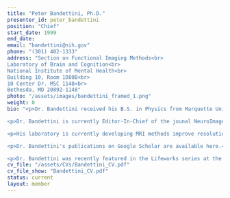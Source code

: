 ```yaml
---
title: "Peter Bandettini, Ph.D." 
presenter_id: peter_bandettini
position: "Chief"
start_date: 1999
end_date: 
email: "bandettini@nih.gov"
phone: "(301) 402-1333"
address: "Section on Functional Imaging Methods<br>
Laboratory of Brain and Cognition<br>
National Institute of Mental Health<br>
Building 10, Room 1D80B<br>
10 Center Dr. MSC 1148<br>
Bethesda, MD 20892-1148"
photo: "/assets/images/bandettini_framed_1.png"
weight: 0
bio: "<p>Dr. Bandettini received his B.S. in Physics from Marquette University in 1989 and his Ph.D. in Biophysics from the Medical College of Wisconsin in 1994, where he and his fellow graduate student, Eric Wong, played a role in the early development of magnetic resonance imaging of human brain function using blood oxygenation contrast. During his postdoctoral fellowship at the Massachusetts General Hospital, he continued his investigation of methods to increase the interpretability, resolution, and applicability of functional MRI techniques. In March of 1999, he joined NIMH as an Investigator in the Laboratory of Brain and Cognition and as the Director of the NIH Functional MRI core facility. In 2001, he was awarded the Scientific Director's Merit Award for his efforts in establishing the NIH FMRI core facility and in 2007 the team that he created was also awarded the Scientific Director's Merit Award for their outstanding work. In 2002, he was awarded the Wiley Young Investigator's Award at the annual Organization for Human Brain Mapping Meeting.</p>

<p>Dr. Bandettini is currently Editor-In-Chief of the jounal NeuroImage. He has been deeply involved with the Organization for Human Brain Mapping (OHBM) since 1997, serving as President from 2005-2007, Chair of the Program Committee from 2011-present and from 2001-2003, Secretary from 1999-2001, Chair of the Education Committee from 2000-2001. He has been a member of the OHBM scientific program committee for all years since 1997 except 1998, and 2008-11. He has also been very active in the International Society for Magnetic Resonance in Medicine (ISMRM), serving on their program committee from 2007-2010.</p>

<p>His laboratory is currently developing MRI methods improve resolution, sensitivity, interpretability, and applicability of functional MRI. His specific scientific interests are in the areas of fMRI decoding, multiple simultaneously embedded contrast fMRI, resting state fMRI, and multi-modal imaging. He also is very much motivated to move fMRI from a niche technique for understanding brian function in mostly healthy individuals and groups to a robust and informative technique that is used in the clinic on individuals to help diagnose disease and help predict treatment outcome. He strongly feels fMRI has considerable untapped potential for revealing a wealth of neuronal and physioligic information from individuals.</p>

<p>Dr. Bandettini's publications on Google Scholar are available here.</p>

<p>Dr. Bandettini was recently featured in the Lifeworks series at the NIH Office of Science and Education. A video of the interview is available here</p>" 
cv_file: "/assets/CVs/Bandettini_CV.pdf"
cv_file_show: "Bandettini_CV.pdf"
status: current
layout: member
---
```

